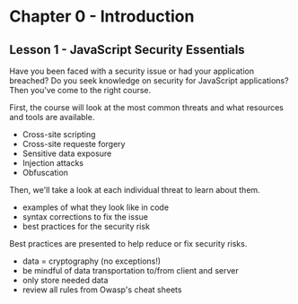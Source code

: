 # Chapter 0 - Introduction
## Lesson 1 - JavaScript Security Essentials

Have you been faced with a security issue or had your application breached? Do you seek knowledge on security for JavaScript applications? Then you've come to the right course.

First, the course will look at the most common threats and what resources and tools are available.
- Cross-site scripting
- Cross-site requeste forgery
- Sensitive data exposure
- Injection attacks
- Obfuscation

Then, we'll take a look at each individual threat to learn about them. 
- examples of what they look like in code
- syntax corrections to fix the issue
- best practices for the security risk

Best practices are presented to help reduce or fix security risks.
- data = cryptography (no exceptions!)
- be mindful of data transportation to/from client and server
- only store needed data
- review all rules from Owasp's cheat sheets
